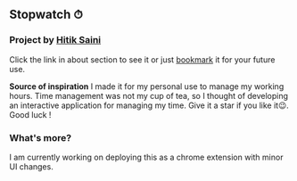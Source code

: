 ## Stopwatch ⏱ 
### Project by [Hitik Saini](https://hitik20.tech)

Click  the link in about section to see it or just [bookmark](https://hitiksaini.github.io/Stopwatch/) it for your future use.

**Source of inspiration**
I made it for my personal use to manage my working hours. Time management was not my cup of tea, so I thought of developing an interactive application for managing my time. Give it a star if you like it😉. Good luck ! 

 ### What's more?
 I am currently working on deploying this as a chrome extension with minor UI changes. 

